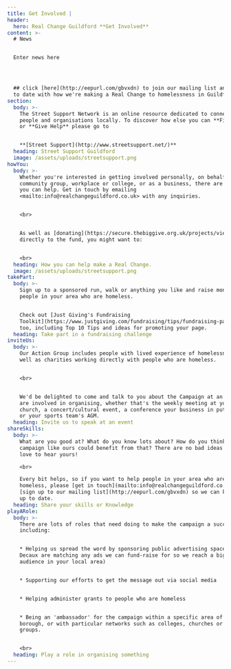 ```yaml
---
title: Get Involved |
header:
  hero: Real Change Guildford **Get Involved**
content: >-
  # News


  Enter news here




  ## click [here](http://eepurl.com/gbvxdn) to join our mailing list and stay up
  to date with how we're making a Real Change to homelessness in Guildford
section:
  body: >-
    The Street Support Network is an online resource dedicated to connecting
    people and organisations locally. To discover how else you can **Find Help**
    or **Give Help** please go to 


    **[Street Support](http://www.streetsupport.net/)**
  heading: Street Support Guildford
  image: /assets/uploads/streetsupport.png
howYou:
  body: >-
    Whether you're interested in getting involved personally, on behalf of your
    community group, workplace or college, or as a business, there are many ways
    you can help. Get in touch by emailing
    <mailto:info@realchangeguildford.co.uk> with any inquiries.


    <br>


    As well as [donating](https://secure.thebiggive.org.uk/projects/view/31176)
    directly to the fund, you might want to:


    <br>
  heading: How you can help make a Real Change.
  image: /assets/uploads/streetsupport.png
takePart:
  body: >-
    Sign up to a sponsored run, walk or anything you like and raise money for
    people in your area who are homeless.


    Check out [Just Giving's Fundraising
    Toolkit](https://www.justgiving.com/fundraising/tips/fundraising-page-toolkit)
    too, including Top 10 Tips and ideas for promoting your page.
  heading: Take part in a fundraising challenge
inviteUs:
  body: >-
    Our Action Group includes people with lived experience of homelessness as
    well as charities working directly with people who are homeless. 


    <br>


    We'd be delighted to come and talk to you about the Campaign at an event you
    are involved in organising, whether that's the weekly meeting at your
    church, a concert/cultural event, a conference your business in putting on
    or your sports team's AGM. 
  heading: Invite us to speak at an event
shareSkills:
  body: >-
    What are you good at? What do you know lots about? How do you think a
    campaign like ours could benefit from that? There are no bad ideas and we'd
    love to hear yours! 

    <br>

    Every bit helps, so if you want to help people in your area who are
    homeless, please [get in touch](mailto:info@realchangeguildford.co.uk) or
    [sign up to our mailing list](http://eepurl.com/gbvxdn) so we can keep you
    up to date.
  heading: Share your skills or Knowledge
playARole:
  body: >-
    There are lots of roles that need doing to make the campaign a success,
    including:


    * Helping us spread the word by sponsoring public advertising space (JC
    Decaux are matching any ads we can fund-raise for so we reach a bigger
    audience in your local area)


    * Supporting our efforts to get the message out via social media


    * Helping administer grants to people who are homeless


    * Being an 'ambassador' for the campaign within a specific area of the
    borough, or with particular networks such as colleges, churches or community
    groups.


    <br>
  heading: Play a role in organising something
---
```


